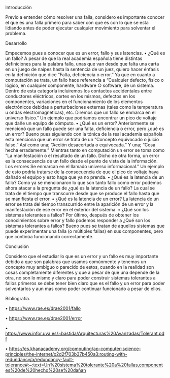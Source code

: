Introducción 

Previo a entender cómo resolver una falla, considero es importante conocer el que es una falla primero para saber con que es con lo que se esta lidiando antes de poder ejecutar cualquier movimiento para solventar el problema.

Desarrollo 

Empecemos pues a conocer que es un error, fallo y sus latencias. 
•	¿Qué es un fallo?
A pesar de que la real academia española tiene distintas definiciones para la palabra fallo, unas que van desde que falta una carta en un juego de naipes hasta la sentencia de un juez, quiero hacer énfasis en la definición que dice “Falta, deficiencia o error.” Ya que en cuanto a computación se trata, un fallo hace referencia a “Cualquier defecto, físico o lógico, en cualquier componente, hardware ○ software, de un sistema. Dentro de esta categoría incluiremos los contactos accidentales entre conductores eléctricos, cortes en los mismos, defectos en los componentes, variaciones en el funcionamiento de los elementos electrónicos debidas a perturbaciones externas (tales como la temperatura u ondas electromagnéticas), etc. Diremos que un fallo se enmarca en el universo físico.” 
Un ejemplo que podríamos encontrar un pico de voltaje que dañe un equipo de cómputo.
•	¿Qué es un error?
Anteriormente se mencionó que un fallo puede ser una falta, deficiencia o error, pero ¿qué es un error? Bueno pues siguiendo con la tónica de la real academia española esta menciona que un error se trata de un “Concepto equivocado o juicio falso.” Así como una; “Acción desacertada o equivocada.” Y una; “Cosa hecha erradamente.” Mientras tanto en computación un error se toma como “La manifestación o el resultado de un fallo. Dicho de otra forma, un error es la consecuencia de un fallo desde el punto de vista de la información. Los errores Se enmarcan en el llamado universo informacional.” 
Un ejemplo de esto podría tratarse de la consecuencia de que el pico de voltaje haya dañado el equipo y esto haga que ya no prenda.
•	¿Qué es la latencia de un fallo?
Como ya se mencionaron lo que son tanto fallo como error podemos ahora atacar a la pregunta de ¿qué es la latencia de un fallo? La cual se trata de el tiempo que transcurre desde que se produce el fallo hasta que se manifiesta el error.
•	¿Qué es la latencia de un error?
La latencia de un error se trata del tiempo transcurrido entre la aparición de un error y la manifestación de ese error en el exterior del sistema.
•	¿Qué son los sistemas tolerantes a fallos?
Por último, después de obtener los conocimientos sobre error y fallo podemos responder a ¿Qué son los sistemas tolerantes a fallos?
Bueno pues se tratan de aquellos sistemas que puede experimentar una falla (o múltiples fallas) en sus componentes, pero que continúa funcionando correctamente.

Conclusión

Considero que el estudiar lo que es un error y un fallo es muy importante debido a que son palabras que usamos comúnmente y tenemos un concepto muy ambiguo o parecido de estos, cuando en la realidad son cosas completamente diferentes y que a pesar de que una depende de la otra, no son lo mismo y claro para poder construir sistemas tolerantes a fallos primeros se debe tener bien claro que es el fallo y un error para poder solventarlos y aun mas como poder continuar funcionado a pesar de ellos.


Bibliografía.

•	https://www.rae.es/drae2001/fallo

•	https://www.rae.es/drae2001/error 

•	https://www.infor.uva.es/~bastida/Arquitecturas%20Avanzadas/Tolerant.pdf

•	https://es.khanacademy.org/computing/ap-computer-science-principles/the-internet/x2d2f703b37b450a3:routing-with-redundancy/a/redundancy-fault-tolerance#:~:text=Un%20sistema%20tolerante%20a%20fallas,componentes%20de%20hecho%20se%20dañan


